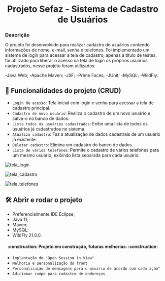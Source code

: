 <h1 align="center"> Projeto Sefaz - Sistema de Cadastro de Usuários  </h1>

<h2 style="font-size:16px">Descrição</h2>
O projeto foi desenvolvido para realizar cadastro de usuários contendo informações de nome, e-mail, senha e telefones. Foi implementado um sistema de login para acessar a tela de cadastro, apenas a título de testes, foi utilizado para liberar o acesso na tela de login os próprios usuarios cadastrados, nesse projeto foram utilizados:

-Java Web;
-Apache Maven;
-JSF;
-Prime Faces;
-JUnit;
-MySQL;
-WildFly.

## :hammer: Funcionalidades do projeto (CRUD)

- `Login de acesso`: Tela inicial com login e senha para acessar a tela de cadastro principal.
- `Cadastro de novo usuário`: Realiza o cadastro de um novo usuário e salva-o no banco de dados.
- `Lista todos os usuários cadastrados`: Exibe uma lista de todos os usuários já cadastrados no sistema.
- `Atualiza cadastro`: Faz a atualização de dados cadastrais de um usuário já existente.
- `Deletar cadastro`: Elimina um cadastro do banco de dados.
- `Lista de vários telefones`: Permite o cadastro de vários telefones para um mesmo usuário, exibindo lista separada para cada usuário.


![tela_login](https://user-images.githubusercontent.com/93333816/159145318-75be3efa-11f5-45a4-af65-4ec828883d96.jpg)

![tela_cadastro](https://user-images.githubusercontent.com/93333816/159145314-5301cabe-05d0-444f-9102-dfc7359a9bcd.jpg)

![tela_telefones](https://user-images.githubusercontent.com/93333816/159145322-bc115f99-6e51-4581-b35f-537f6efb40ef.jpg)

## 🛠️ Abrir e rodar o projeto
- Preferencialmente IDE Eclipse;
- Java 11;
- Maven;
- MySQL;
- WildFly 21.0.0.

<h4 align="center"> 
    :construction:  Projeto em construção, futuras melhorias:  :construction:
</h4>

- `Implantação do "Open Session in View"`
- `Melhoria e personalização do front`
- `Personalização de mensagens para o usuario de acordo com cada ação"`
- `Adicionar campo para cadastro de endereços`
